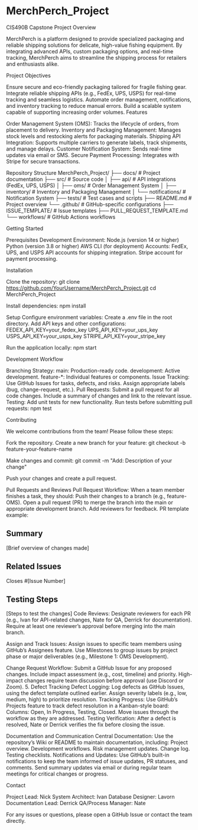 # MerchPerch_Project
CIS490B Capstone Project
Overview

MerchPerch is a platform designed to provide specialized packaging and reliable shipping solutions for delicate, high-value fishing equipment. By integrating advanced APIs, custom packaging options, and real-time tracking, MerchPerch aims to streamline the shipping process for retailers and enthusiasts alike.

Project Objectives

Ensure secure and eco-friendly packaging tailored for fragile fishing gear.
Integrate reliable shipping APIs (e.g., FedEx, UPS, USPS) for real-time tracking and seamless logistics.
Automate order management, notifications, and inventory tracking to reduce manual errors.
Build a scalable system capable of supporting increasing order volumes.
Features

Order Management System (OMS): Tracks the lifecycle of orders, from placement to delivery.
Inventory and Packaging Management: Manages stock levels and restocking alerts for packaging materials.
Shipping API Integration: Supports multiple carriers to generate labels, track shipments, and manage delays.
Customer Notification System: Sends real-time updates via email or SMS.
Secure Payment Processing: Integrates with Stripe for secure transactions.

Repository Structure 
MerchPerch_Project/
├── docs/               # Project documentation
├── src/                # Source code
│   ├── api/            # API integrations (FedEx, UPS, USPS)
│   ├── oms/            # Order Management System
│   ├── inventory/      # Inventory and Packaging Management
│   └── notifications/  # Notification System
├── tests/              # Test cases and scripts
├── README.md           # Project overview
└── .github/            # GitHub-specific configurations
    ├── ISSUE_TEMPLATE/ # Issue templates
    ├── PULL_REQUEST_TEMPLATE.md
    └── workflows/      # GitHub Actions workflows

Getting Started

Prerequisites
Development Environment:
Node.js (version 14 or higher)
Python (version 3.8 or higher)
AWS CLI (for deployment)
Accounts:
FedEx, UPS, and USPS API accounts for shipping integration.
Stripe account for payment processing.

Installation

Clone the repository: git clone https://github.com/YourUsername/MerchPerch_Project.git
cd MerchPerch_Project

Install dependencies: npm install

Setup
Configure environment variables:
Create a .env file in the root directory.
Add API keys and other configurations: FEDEX_API_KEY=your_fedex_key
UPS_API_KEY=your_ups_key
USPS_API_KEY=your_usps_key
STRIPE_API_KEY=your_stripe_key

Run the application locally: npm start

Development Workflow

Branching Strategy:
main: Production-ready code.
development: Active development.
feature-*: Individual features or components.
Issue Tracking:
Use GitHub Issues for tasks, defects, and risks.
Assign appropriate labels (bug, change-request, etc.).
Pull Requests:
Submit a pull request for all code changes.
Include a summary of changes and link to the relevant issue.
Testing:
Add unit tests for new functionality.
Run tests before submitting pull requests: npm test

Contributing

We welcome contributions from the team! Please follow these steps:

Fork the repository.
Create a new branch for your feature: git checkout -b feature-your-feature-name

Make changes and commit: git commit -m "Add: Description of your change"

Push your changes and create a pull request.

 Pull Requests and Reviews
Pull Request Workflow:
When a team member finishes a task, they should:
Push their changes to a branch (e.g., feature-OMS).
Open a pull request (PR) to merge the branch into the main or appropriate development branch.
Add reviewers for feedback.
PR template example:
## Summary
[Brief overview of changes made]
## Related Issues
Closes #[Issue Number]
## Testing Steps
[Steps to test the changes]
Code Reviews:
Designate reviewers for each PR (e.g., Ivan for API-related changes, Nate for QA, Derrick for documentation).
Require at least one reviewer’s approval before merging into the main branch.

Assign and Track Issues:
Assign issues to specific team members using GitHub’s Assignees feature.
Use Milestones to group issues by project phase or major deliverables (e.g., Milestone 1: OMS Development).

Change Request Workflow:
Submit a GitHub Issue for any proposed changes.
Include impact assessment (e.g., cost, timeline) and priority.
High-impact changes require team discussion before approval (use Discord or Zoom).
5. Defect Tracking
Defect Logging:
Log defects as GitHub Issues, using the defect template outlined earlier.
Assign severity labels (e.g., low, medium, high) to prioritize resolution.
Tracking Progress:
Use GitHub’s Projects feature to track defect resolution in a Kanban-style board:
Columns: Open, In Progress, Testing, Closed.
Move issues through the workflow as they are addressed.
Testing Verification:
After a defect is resolved, Nate or Derrick verifies the fix before closing the issue.

Documentation and Communication
Central Documentation:
Use the repository’s Wiki or README to maintain documentation, including:
Project overview.
Development workflows.
Risk management updates.
Change log.
Testing checklists.
Notifications and Updates:
Use GitHub’s built-in notifications to keep the team informed of issue updates, PR statuses, and comments.
Send summary updates via email or during regular team meetings for critical changes or progress.


Contact

Project Lead: Nick
System Architect: Ivan
Database Designer: Lavorn
Documentation Lead: Derrick
QA/Process Manager: Nate

For any issues or questions, please open a GitHub Issue or contact the team directly.
